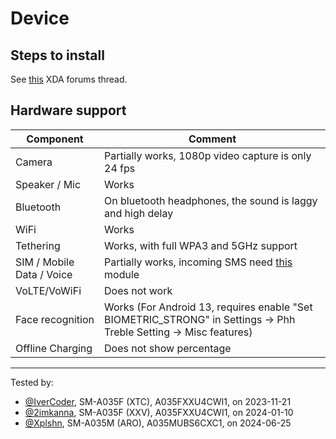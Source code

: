 # Device

## Steps to install

See [this](https://xdaforums.com/t/samsung-galaxy-a03-rooting-and-gsi-installation-guide.4642322/) XDA forums thread.

## Hardware support

| Component                 |      Comment                                              |
|---------------------------|-----------------------------------------------------------|
| Camera                    | Partially works, 1080p video capture is only 24 fps       |
| Speaker / Mic             | Works                                                     |
| Bluetooth                 | On bluetooth headphones, the sound is laggy and high delay|
| WiFi                      | Works                                                     |
| Tethering                 | Works, with full WPA3 and 5GHz support                    |
| SIM / Mobile Data / Voice | Partially works, incoming SMS need [this][1] module       |
| VoLTE/VoWiFi              | Does not work                                             |
| Face recognition          | Works (For Android 13, requires enable "Set BIOMETRIC_STRONG" in Settings -> Phh Treble Setting -> Misc features)            |
| Offline Charging          | Does not show percentage                                  |
---

Tested by:
- [@IverCoder](https://github.com/IverCoder), SM-A035F (XTC), A035FXXU4CWI1, on 2023-11-21
- [@2imkanna](https://github.com/2imkanna), SM-A035F (XXV), A035FXXU4CWI1, on 2024-01-10
- [@Xplshn](https://github.com/xplshn), SM-A035M (ARO), A035MUBS6CXC1, on 2024-06-25

[1]: https://github.com/IverCoder/a03nnxx-ril-rollback/releases/latest